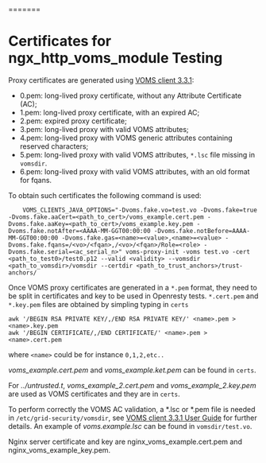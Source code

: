 =======
# Certificates for ngx\_http\_voms\_module Testing 

Proxy certificates are generated using [VOMS client 3.3.1](http://italiangrid.github.io/voms/documentation/voms-clients-guide/3.0.3/):

 * 0.pem: long-lived proxy certificate, without any Attribute Certificate (AC);
 * 1.pem: long-lived proxy certificate, with an expired AC;
 * 2.pem: expired proxy certificate;
 * 3.pem: long-lived proxy with valid VOMS attributes;
 * 4.pem: long-lived proxy with VOMS generic attributes containing reserved characters;
 * 5.pem: long-lived proxy with valid VOMS attributes, `*.lsc` file missing in `vomsdir`. 
 * 6.pem: long-lived proxy with valid VOMS attributes, with an old format for fqans. 


To obtain such certificates the following command is used:

        VOMS_CLIENTS_JAVA_OPTIONS="-Dvoms.fake.vo=test.vo -Dvoms.fake=true -Dvoms.fake.aaCert=<path_to_cert>/voms_example.cert.pem -Dvoms.fake.aaKey=<path_to_cert>/voms_example.key.pem -Dvoms.fake.notAfter=<AAAA-MM-GGT00:00:00 -Dvoms.fake.notBefore=AAAA-MM-GGT00:00:00 -Dvoms.fake.gas=<name>=<value>,<name>=<value> -Dvoms.fake.fqans=/<vo>/<fqan>,/<vo>/<fqan>/Role=<role> -Dvoms.fake.serial=<ac_serial_n>" voms-proxy-init -voms test.vo -cert <path_to_test0>/test0.p12 --valid <validity> --vomsdir <path_to_vomsdir>/vomsdir --certdir <path_to_trust_anchors>/trust-anchors/ 

Once VOMS proxy certificates are generated in a `*.pem` format, they need to be split in certificates and key to be used in Openresty tests. `*.cert.pem` and `*.key.pem` files are obtained by simpling typing in `certs`

	awk '/BEGIN RSA PRIVATE KEY/,/END RSA PRIVATE KEY/' <name>.pem > <name>.key.pem
	awk '/BEGIN CERTIFICATE/,/END CERTIFICATE/' <name>.pem > <name>.cert.pem

where `<name>` could be for instance `0,1,2,etc..`

*voms\_example.cert.pem* and *voms\_example.ket.pem* can be found in `certs`.

For *../untrusted.t*, *voms\_example\_2.cert.pem* and *voms\_example\_2.key.pem* are used as VOMS certificates and they are in `certs`. 

To perform correctly the VOMS AC validation, a \*.lsc or \*.pem file is needed in `/etc/grid-security/vomsdir`, see [VOMS client 3.3.1 User Guide](http://italiangrid.github.io/voms/documentation/voms-clients-guide/3.0.3/) for further details. An example of *voms.example.lsc* can be found in `vomsdir/test.vo`.

Nginx server certificate and key  are nginx\_voms\_example.cert.pem and nginx\_voms\_example\_key.pem.
